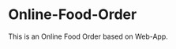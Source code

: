 # Online-Food-Order

This is an Online Food Order based on Web-App.































































































































































































































































